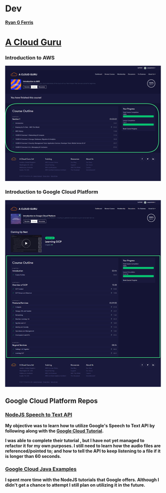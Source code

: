 # **Dev**

**[Ryan G Ferris](https://github.com/ryanglenferris)**

# [A Cloud Guru](https://acloud.guru)

### **Introduction to AWS**

![Introduction to AWS](img\introduction_to_aws.png)

### **Introduction to Google Cloud Platform**

![Introduction to Google Cloud Platform](img\introduction_to_gcp.png)

## Google Cloud Platform Repos

### [NodeJS Speech to Text API](https://github.com/ryanglenferris/nodejs-speech.git)

**My objective was to learn how to utilize Google's Speech to Text API by following along with the [Google Cloud Tutorial](https://github.com/googleapis/nodejs-speech/tree/master/samples#google-cloud-speech-api-nodejs-samples).**

**I was able to complete their tutorial , but I have not yet managed to refactor it for my own purposes. I still need to learn how the audio files are referenced/pointed to; and how to tell the API to keep listening to a file if it is longer than 60 seconds.**

### [Google Cloud Java Examples](https://github.com/ryanglenferris/google-cloud-java.git)

**I spent more time with the NodeJS tutorials that Google offers. Although I didn't get a chance to attempt I still plan on utilizing it in the future.**

